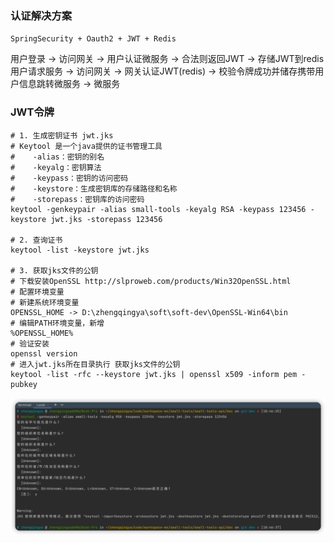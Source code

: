 ### 认证解决方案

`SpringSecurity + Oauth2 + JWT + Redis`

用户登录 -> 访问网关 -> 用户认证微服务 -> 合法则返回JWT -> 存储JWT到redis
用户请求服务 -> 访问网关 -> 网关认证JWT(redis) -> 校验令牌成功并储存携带用户信息跳转微服务 -> 微服务

### JWT令牌

```shell
# 1. 生成密钥证书 jwt.jks
# Keytool 是一个java提供的证书管理工具
#    -alias：密钥的别名 
#    -keyalg：密钥算法 
#    -keypass：密钥的访问密码 
#    -keystore：生成密钥库的存储路径和名称
#    -storepass：密钥库的访问密码
keytool -genkeypair -alias small-tools -keyalg RSA -keypass 123456 -keystore jwt.jks -storepass 123456

# 2. 查询证书
keytool -list -keystore jwt.jks

# 3. 获取jks文件的公钥
# 下载安装OpenSSL http://slproweb.com/products/Win32OpenSSL.html
# 配置环境变量
# 新建系统环境变量
OPENSSL_HOME -> D:\zhengqingya\soft\soft-dev\OpenSSL-Win64\bin
# 编辑PATH环境变量，新增
%OPENSSL_HOME%
# 验证安装
openssl version
# 进入jwt.jks所在目录执行 获取jks文件的公钥
keytool -list -rfc --keystore jwt.jks | openssl x509 -inform pem -pubkey
```

![Keytool.png](images/Keytool.png)
